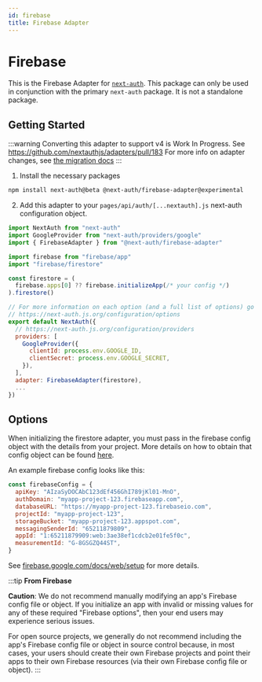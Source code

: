 ```yaml
---
id: firebase
title: Firebase Adapter
---
```


# Firebase

This is the Firebase Adapter for [`next-auth`](https://next-auth.js.org). This package can only be used in conjunction with the primary `next-auth` package. It is not a standalone package.

## Getting Started

:::warning
Converting this adapter to support v4 is Work In Progress. See https://github.com/nextauthjs/adapters/pull/183 For more info on adapter changes, see [the migration docs](/getting-started/upgrade-v4#adapters)
:::

1. Install the necessary packages

```bash npm2yarn
npm install next-auth@beta @next-auth/firebase-adapter@experimental
```

2. Add this adapter to your `pages/api/auth/[...nextauth].js` next-auth configuration object.

```javascript title="pages/api/auth/[...nextauth].js"
import NextAuth from "next-auth"
import GoogleProvider from "next-auth/providers/google"
import { FirebaseAdapter } from "@next-auth/firebase-adapter"

import firebase from "firebase/app"
import "firebase/firestore"

const firestore = (
  firebase.apps[0] ?? firebase.initializeApp(/* your config */)
).firestore()

// For more information on each option (and a full list of options) go to
// https://next-auth.js.org/configuration/options
export default NextAuth({
  // https://next-auth.js.org/configuration/providers
  providers: [
    GoogleProvider({
      clientId: process.env.GOOGLE_ID,
      clientSecret: process.env.GOOGLE_SECRET,
    }),
  ],
  adapter: FirebaseAdapter(firestore),
  ...
})
```

## Options

When initializing the firestore adapter, you must pass in the firebase config object with the details from your project. More details on how to obtain that config object can be found [here](https://support.google.com/firebase/answer/7015592).

An example firebase config looks like this:

```js
const firebaseConfig = {
  apiKey: "AIzaSyDOCAbC123dEf456GhI789jKl01-MnO",
  authDomain: "myapp-project-123.firebaseapp.com",
  databaseURL: "https://myapp-project-123.firebaseio.com",
  projectId: "myapp-project-123",
  storageBucket: "myapp-project-123.appspot.com",
  messagingSenderId: "65211879809",
  appId: "1:65211879909:web:3ae38ef1cdcb2e01fe5f0c",
  measurementId: "G-8GSGZQ44ST",
}
```

See [firebase.google.com/docs/web/setup](https://firebase.google.com/docs/web/setup) for more details.

:::tip **From Firebase**

**Caution**: We do not recommend manually modifying an app's Firebase config file or object. If you initialize an app with invalid or missing values for any of these required "Firebase options", then your end users may experience serious issues.

For open source projects, we generally do not recommend including the app's Firebase config file or object in source control because, in most cases, your users should create their own Firebase projects and point their apps to their own Firebase resources (via their own Firebase config file or object).
:::
